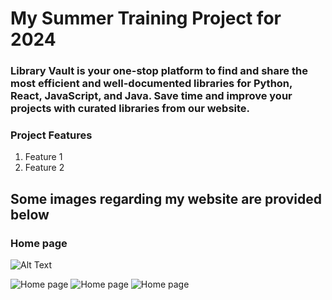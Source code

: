 # My Summer Training Project for 2024

### Library Vault is your one-stop platform to find and share the most efficient and well-documented libraries for Python, React, JavaScript, and Java. Save time and improve your projects with curated libraries from our website.

### Project Features
1. Feature 1
2. Feature 2

## Some images regarding my website are provided below
### Home page
![Alt Text](https://img.freepik.com/free-vector/bird-colorful-logo-gradient-vector_343694-1365.jpg?size=338&ext=jpg&ga=GA1.1.2008272138.1722762000&semt=sph)

![Home page](https://res.cloudinary.com/dz1qogay3/image/upload/v1732031541/Screenshot_76_e5amlv.png)
![Home page](https://res.cloudinary.com/dz1qogay3/image/upload/v1732031628/Screenshot_58_rmltyz.png)
![Home page](https://res.cloudinary.com/dz1qogay3/image/upload/v1732031560/Screenshot_77_numkue.png)
